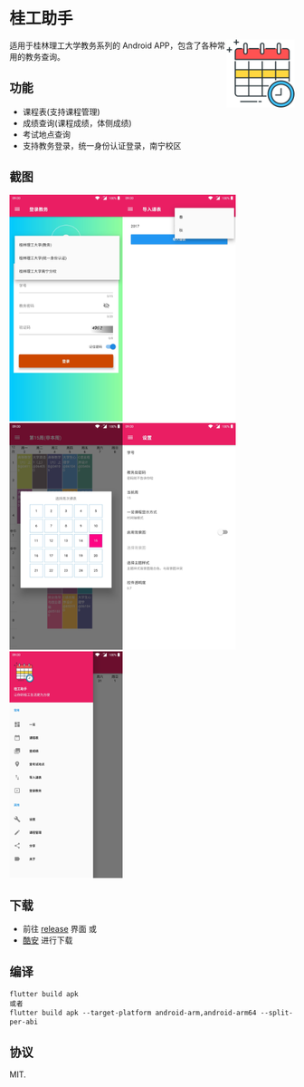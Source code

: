 # 桂工助手

<img src="screenshot/logo.png" align="right" title="GlutAssistant" width="120" height="120">

适用于桂林理工大学教务系列的 Android APP，包含了各种常用的教务查询。

## 功能

* 课程表(支持课程管理)
* 成绩查询(课程成绩，体侧成绩)
* 考试地点查询
* 支持教务登录，统一身份认证登录，南宁校区

## 截图

<img src="screenshot/1.jpg" width="200"><img src="screenshot/2.jpg" width="200"><img src="screenshot/3.jpg" width="200"><img src="screenshot/4.jpg" width="200"><img src="screenshot/5.jpg" width="200">

## 下载

* 前往 [release](https://github.com/flylai/GlutAssistant/release) 界面
或
* [酷安](https://coolapk.com/apk/com.lkm.glutassistant) 进行下载

## 编译

```
flutter build apk
或者
flutter build apk --target-platform android-arm,android-arm64 --split-per-abi
```

## 协议

MIT.